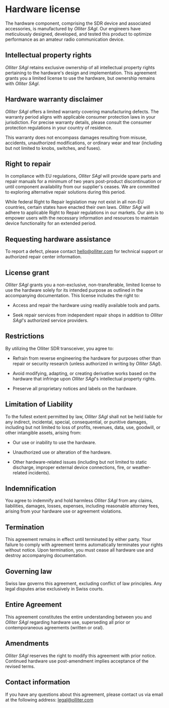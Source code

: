 # Hardware license

The hardware component, comprising the SDR device and associated accessories, is manufactured by *Olliter SAgl*. Our engineers have meticulously designed, developed, and tested this product to optimize performance as an amateur radio communication device.

## Intellectual property rights

*Olliter SAgl* retains exclusive ownership of all intellectual property rights pertaining to the hardware\'s design and implementation. This agreement grants you a limited license to use the hardware, but ownership remains with *Olliter SAgl*.

## Hardware warranty disclaimer

*Olliter SAgl* offers a limited warranty covering manufacturing defects.
The warranty period aligns with applicable consumer protection laws in your jurisdiction. For precise warranty details, please consult the consumer protection regulations in your country of residence.

This warranty does not encompass damages resulting from misuse, accidents, unauthorized modifications, or ordinary wear and tear (including but not limited to knobs, switches, and fuses).

## Right to repair

In compliance with EU regulations, *Olliter SAgl* will provide spare parts and repair manuals for a minimum of two years post-product discontinuation or until component availability from our supplier\'s ceases. We are committed to exploring alternative repair solutions during this period.

While federal Right to Repair legislation may not exist in all non-EU countries, certain states have enacted their own laws. *Olliter SAgl* will adhere to applicable Right to Repair regulations in our markets. Our aim is to empower users with the necessary information and resources to maintain device functionality for an extended period.

## Requesting hardware assistance

To report a defect, please contact <hello@olliter.com> for technical support or authorized repair center information.

## License grant

*Olliter SAgl* grants you a non-exclusive, non-transferable, limited license to use the hardware solely for its intended purpose as outlined in the accompanying documentation. This license includes the right to:

* Access and repair the hardware using readily available tools and parts.

* Seek repair services from independent repair shops in addition to *Olliter SAgl*\'s authorized service providers.

## Restrictions

By utilizing the Olliter SDR transceiver, you agree to:

* Refrain from reverse engineering the hardware for purposes other than repair or security research (unless authorized in writing by *Olliter SAgl*).

* Avoid modifying, adapting, or creating derivative works based on the hardware that infringe upon *Olliter SAgl*\'s intellectual property rights.

* Preserve all proprietary notices and labels on the hardware.

## Limitation of Liability

To the fullest extent permitted by law, *Olliter SAgl* shall not be held liable for any indirect, incidental, special, consequential, or punitive damages, including but not limited to loss of profits, revenues, data, use, goodwill, or other intangible assets, arising from:

* Our use or inability to use the hardware.

* Unauthorized use or alteration of the hardware.

* Other hardware-related issues (including but not limited to static
    discharge, improper external device connections, fire, or
    weather-related incidents).

## Indemnification

You agree to indemnify and hold harmless *Olliter SAgl* from any claims, liabilities, damages, losses, expenses, including reasonable attorney fees, arising from your hardware use or agreement violations.

## Termination

This agreement remains in effect until terminated by either party. Your failure to comply with agreement terms automatically terminates your rights without notice. Upon termination, you must cease all hardware use and destroy accompanying documentation.

## Governing law

Swiss law governs this agreement, excluding conflict of law principles. Any legal disputes arise exclusively in Swiss courts.

## Entire Agreement

This agreement constitutes the entire understanding between you and *Olliter SAgl* regarding hardware use, superseding all prior or contemporaneous agreements (written or oral).

## Amendments

*Olliter SAgl* reserves the right to modify this agreement with prior notice. Continued hardware use post-amendment implies acceptance of the revised terms.

## Contact information

If you have any questions about this agreement, please contact us via email at the following address: [legal@olliter.com](mailto:legal@olliter.com)
